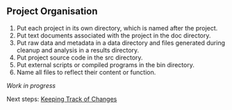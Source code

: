 ## Project Organisation 

 1. Put each project in its own directory, which is named after the project.
 2. Put text documents associated with the project in the doc directory.
 3. Put raw data and metadata in a data directory and files generated during cleanup and analysis in a results directory.
 4. Put project source code in the src directory.
 5. Put external scripts or compiled programs in the bin directory.
 6. Name all files to reflect their content or function.

*Work in progress*

Next steps: [Keeping Track of Changes](https://github.com/mikblack/ga-good-practice/tree/main/5.KeepingTrack)